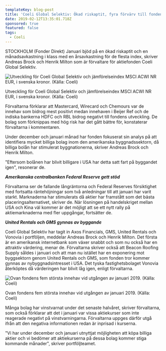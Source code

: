 ```yaml
---
templateKey: blog-post
title: 'Coeli Global Selektiv: Ökad riskaptit, fyra förvärv till fonden'
date: 2019-02-12T13:35:01.718Z
sponsored: true
featured: false
tags:
  - Coeli
---
```

STOCKHOLM (Fonder Direkt) Januari bjöd på en ökad riskaptit och en månadsavkastning i klass med en årsavkastning för de flesta index, skriver Andreas Brock och Henrik Milton som är förvaltare för aktiefonden Coeli Global Selektiv.

![  Utveckling för Coeli Global Selektiv och jämförelseindex MSCI ACWI NR EUR, i svenska kronor. (Källa: Coeli)](/img/coeli12feb3.png)

<span class="image-caption">  Utveckling för Coeli Global Selektiv och jämförelseindex MSCI ACWI NR EUR, i svenska kronor. (Källa: Coeli)</span>

Förvaltarna förklarar att Mastercard, Wirecard och Chemours var de innehav som bidrog mest positivt medan innehaven i Beijer Ref och de indiska bankerna HDFC och RBL bidrog negativt till fondens utveckling. De bolag som förknippas med hög risk har det gått bättre för, konstaterar förvaltarna i kommentaren.

Under december och januari månad har fonden fokuserat sin analys på att identifiera mycket billiga bolag inom den amerikanska byggnadssektorn, då billiga bolån har stimulerat byggnationerna, skriver Andreas Brock och Henrik Milton.

"Eftersom bolånen har blivit billigare i USA har detta satt fart på byggandet igen", resonerar de.

_**Amerikanska centralbanken Federal Reserve gett stöd**_

Förvaltarna ser de fallande långräntorna och Federal Reserves försiktighet med fortsatta räntehöjningar som två anledningar till att januari har varit starkt. Marknaderna har stimulerats då aktier har framstått som det bästa placeringsalternativet, skriver de. När lösningen på handelskriget mellan USA och Kina väl kommer är det möjligt att se ett nytt rally på aktiemarknaderna med fler uppgångar, fortsätter de.

_**United Rentals och GMS gynnas av byggande**_

Coeli Global Selektiv har tagit in Axos Financials, GMS, United Rentals och Vonovia i portföljen, meddelar Andreas Brock och Henrik Milton. Det första är en amerikansk internetbank som växer snabbt och som nu också har en attraktiv värdering, menar de. Förvaltarna skriver också att Beacon Roofing Supply såldes i januari och att man nu istället har en exponering mot byggsektorn genom United Rentals och GMS, som fonden tror kommer gynnas av nybyggnadsintresset i USA. Det tyska fastighetsbolaget Vonovia återköptes då värderingen har blivit låg igen, enligt förvaltarna.

![Ovan fondens fem största innehav vid utgången av januari 2019. (Källa: Coeli)](/img/coeli12feb4.png)

<span class="image-caption">Ovan fondens fem största innehav vid utgången av januari 2019. (Källa: Coeli)</span>

Många bolag har vinstvarnat under det senaste halvåret, skriver förvaltarna, som också förklarar att det i januari var vissa aktiekurser som inte reagerade negativt på vinstvarningarna. Förvaltarna uppges därför utgå ifrån att den negativa informationen redan är inprisad i kurserna.



"Vi har under december och januari utnyttjat möjligheten att köpa billiga aktier och vi bedömer att aktiekurserna på dessa bolag kommer stiga kommande månader", skriver portföljteamet.
